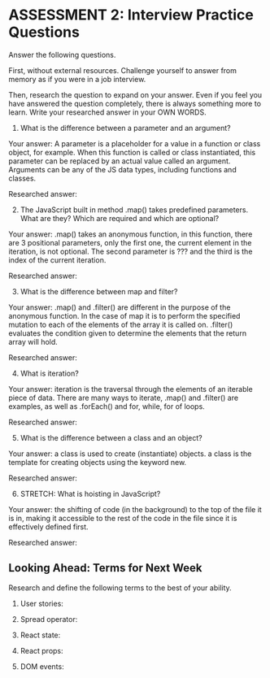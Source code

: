 # ASSESSMENT 2: Interview Practice Questions

Answer the following questions.

First, without external resources. Challenge yourself to answer from memory as if you were in a job interview.

Then, research the question to expand on your answer. Even if you feel you have answered the question completely, there is always something more to learn. Write your researched answer in your OWN WORDS.

1. What is the difference between a parameter and an argument?

Your answer: A parameter is a placeholder for a value in a function or class object, for example. When this function is called or class instantiated, this parameter can be  replaced by an actual value called an argument. Arguments can be any of the JS data types, including functions and classes. 

Researched answer:

2. The JavaScript built in method .map() takes predefined parameters. What are they? Which are required and which are optional?

Your answer: .map() takes an anonymous function, in this function, there are 3 positional parameters, only the first one, the current element in the iteration, is not optional. The second parameter is ??? and the third is the index of the current iteration. 

Researched answer:

3. What is the difference between map and filter?

Your answer: .map() and .filter() are different in the purpose of the anonymous function. In the case of map it is to perform the specified mutation to each of the elements of the array it is called on. .filter() evaluates the condition given to determine the elements that the return array will hold. 

Researched answer:

4. What is iteration?

Your answer: iteration is the traversal through the elements of an iterable piece of data. There are many ways to iterate, .map() and .filter() are examples, as well as .forEach() and for, while, for of loops.

Researched answer:

5. What is the difference between a class and an object?

Your answer: a class is used to create (instantiate) objects. a class is the template for creating objects using the keyword new. 

Researched answer:

6. STRETCH: What is hoisting in JavaScript?

Your answer: the shifting of code (in the background) to the top of the file it is in, making it accessible to the rest of the code in the file since it is effectively defined first.

Researched answer:

## Looking Ahead: Terms for Next Week

Research and define the following terms to the best of your ability.

1. User stories:

2. Spread operator:

3. React state:

4. React props:

5. DOM events:
